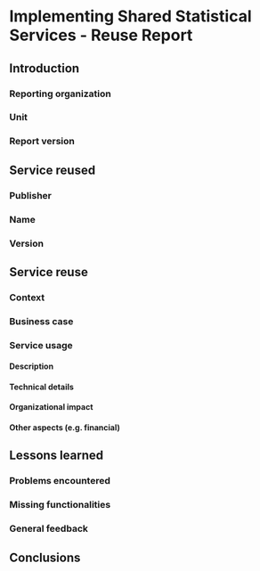 # Implementing Shared Statistical Services - Reuse Report

## Introduction

### Reporting organization

### Unit

### Report version

## Service reused

### Publisher

### Name

### Version

## Service reuse

### Context

### Business case

### Service usage

#### Description

#### Technical details

#### Organizational impact

#### Other aspects (e.g. financial)

## Lessons learned

### Problems encountered

### Missing functionalities

### General feedback

## Conclusions
